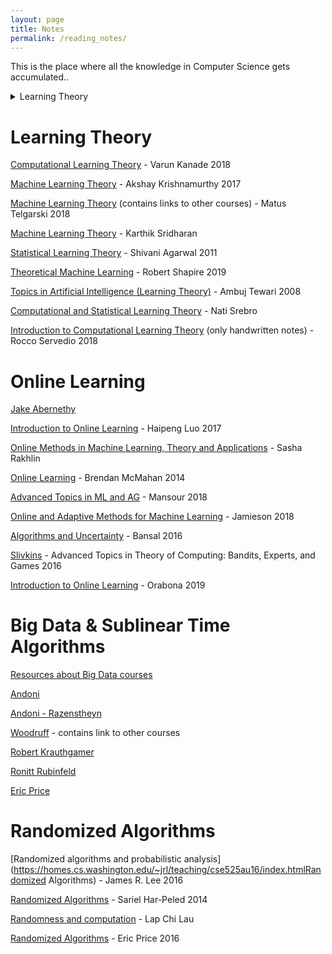 ```yaml
---
layout: page
title: Notes
permalink: /reading_notes/
---
```


This is the place where all the knowledge in Computer Science gets accumulated..

<details>
  <summary>Learning Theory</summary>
  
  [Computational Learning Theory](https://www.cs.ox.ac.uk/people/varun.kanade/teaching/CLT-MT2018/lectures/) - Varun Kanade 2018

  [Machine Learning Theory](https://people.cs.umass.edu/~akshay/courses/cs690m/) - Akshay Krishnamurthy 2017

  [Machine Learning Theory](http://mjt.cs.illinois.edu/courses/mlt-f18/) (contains links to other courses) - Matus Telgarski 2018

  [Machine Learning Theory](http://www.cs.cornell.edu/courses/cs6783/2018sp/lectures.html) - Karthik Sridharan

  [Statistical Learning Theory](https://drona.csa.iisc.ac.in/~shivani/Teaching/E0370/Aug-2011/index.html) - Shivani Agarwal 2011

  [Theoretical Machine Learning](https://www.cs.princeton.edu/courses/archive/spring19/cos511/schedule.html) - Robert Shapire 2019

  [Topics in Artificial Intelligence (Learning Theory)](https://ambujtewari.github.io/teaching/LearningTheory-Spring2008/) - Ambuj Tewari 2008

  [Computational and Statistical Learning Theory](https://ttic.uchicago.edu/~nati/Teaching/TTIC31120/2015/) - Nati Srebro

  [Introduction to Computational Learning Theory](http://www.cs.columbia.edu/~cs4252/) (only handwritten notes) - Rocco Servedio 2018

</details>


# Learning Theory

[Computational Learning Theory](https://www.cs.ox.ac.uk/people/varun.kanade/teaching/CLT-MT2018/lectures/) - Varun Kanade 2018

[Machine Learning Theory](https://people.cs.umass.edu/~akshay/courses/cs690m/) - Akshay Krishnamurthy 2017

[Machine Learning Theory](http://mjt.cs.illinois.edu/courses/mlt-f18/) (contains links to other courses) - Matus Telgarski 2018

[Machine Learning Theory](http://www.cs.cornell.edu/courses/cs6783/2018sp/lectures.html) - Karthik Sridharan

[Statistical Learning Theory](https://drona.csa.iisc.ac.in/~shivani/Teaching/E0370/Aug-2011/index.html) - Shivani Agarwal 2011

[Theoretical Machine Learning](https://www.cs.princeton.edu/courses/archive/spring19/cos511/schedule.html) - Robert Shapire 2019

[Topics in Artificial Intelligence (Learning Theory)](https://ambujtewari.github.io/teaching/LearningTheory-Spring2008/) - Ambuj Tewari 2008

[Computational and Statistical Learning Theory](https://ttic.uchicago.edu/~nati/Teaching/TTIC31120/2015/) - Nati Srebro

[Introduction to Computational Learning Theory](http://www.cs.columbia.edu/~cs4252/) (only handwritten notes) - Rocco Servedio 2018

# Online Learning

[Jake Abernethy](https://www.cc.gatech.edu/~jabernethy9/)

[Introduction to Online Learning](https://haipeng-luo.net/courses/CSCI699/index.html) - Haipeng Luo 2017

[Online Methods in Machine Learning, Theory and Applications](http://www.mit.edu/~rakhlin/6.883/#notes) - Sasha Rakhlin

[Online Learning](https://courses.cs.washington.edu/courses/cse599s/14sp/index.html) - Brendan McMahan 2014

[Advanced Topics in ML and AG](http://advanced-topics-ml-agt-tau-2018.wikidot.com/course-schedule) - Mansour 2018

[Online and Adaptive Methods for Machine Learning](https://courses.cs.washington.edu/courses/cse599i/18wi/) - Jamieson 2018

[Algorithms and Uncertainty](https://www.win.tue.nl/~nikhil/AU16/) - Bansal 2016

[Slivkins](https://www.cs.umd.edu/~slivkins/CMSC858G-fall16/) - Advanced Topics in Theory of Computing: Bandits, Experts, and Games 2016

[Introduction to Online Learning](https://parameterfree.com/lecture-notes-on-online-learning/) - Orabona 2019

# Big Data & Sublinear Time Algorithms

[Resources about Big Data courses](https://www.sketchingbigdata.org)

[Andoni](http://www.mit.edu/~andoni/algoS19/index.html)

[Andoni - Razenstheyn](https://ilyaraz.org/static/class/)

[Woodruff](http://www.cs.cmu.edu/~dwoodruf/teaching/15859-fall19/index.html) - contains link to other courses

[Robert Krauthgamer](http://www.wisdom.weizmann.ac.il/~robi/teaching/2018b-SublinearAlgorithms/)

[Ronitt Rubinfeld](http://people.csail.mit.edu/ronitt/COURSE/S19/)

[Eric Price](https://www.cs.utexas.edu/~ecprice/courses/sublinear/)

# Randomized Algorithms

[Randomized algorithms and probabilistic analysis](https://homes.cs.washington.edu/~jrl/teaching/cse525au16/index.htmlRandomized Algorithms) - James R. Lee  2016 

[Randomized Algorithms](https://sarielhp.org/teach/13/b_574_rand_alg/) - Sariel Har-Peled 2014

[Randomness and computation](http://appsrv.cse.cuhk.edu.hk/~chi/csc5450-2011/notes.html) - Lap Chi Lau

[Randomized Algorithms](https://www.cs.utexas.edu/~ecprice/courses/randomized/) - Eric Price 2016
